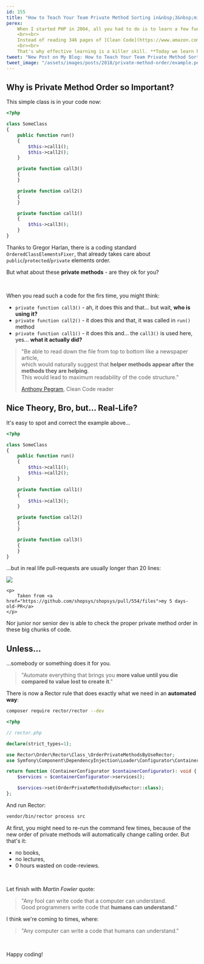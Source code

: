 ```yaml
---
id: 155
title: "How to Teach Your Team Private Method Sorting in&nbsp;3&nbsp;mins"
perex:
    When I started PHP in 2004, all you had to do is to learn a few functions to become the most senior dev in your town. Nowadays, devs have to learn a framework, IDE and coding patterns to get at least to an average level.
    <br><br>
    Instead of reading 346 pages of [Clean Code](https://www.amazon.com/Clean-Code-Handbook-Software-Craftsmanship/dp/0132350882), you need to produce code and learn as you read it at the same time. **There will be never less information than it is today.**
    <br><br>
    That's why effective learning is a killer skill. **Today we learn how to sort private methods in 2 mins**.
tweet: "New Post on My Blog: How to Teach Your Team Private Method Sorting in 3 mins #rector #cleancode #martinfowler #automate #php"
tweet_image: "/assets/images/posts/2018/private-method-order/example.png"
---
```


## Why is Private Method Order so Important?

This simple class is in your code now:

```php
<?php

class SomeClass
{
    public function run()
    {
        $this->call1();
        $this->call2();
    }

    private function call3()
    {
    }

    private function call2()
    {
    }

    private function call1()
    {
        $this->call3();
    }
}
```

Thanks to Gregor Harlan, there is a coding standard `OrderedClassElementsFixer`, that already takes care about `public`/`protected`/`private` elements order.

But what about these **private methods** - are they ok for you?

<br>

When you read such a code for the firs time, you might think:

- `private function call3()` - ah, it does this and that... but wait, **who is using it?**
- `private function call2()` - it does this and that, it was called in `run()` method
- `private function call1()` - it does this and... the `call3()` is used here, yes... **what it actually did?**

<blockquote class="blockquote text-center mt-5 mb-5">
    <p>
        "Be able to read down the file from top to bottom like a newspaper article,<br>
    which would naturally suggest that <strong>helper methods appear after the methods they are helping</strong>.<br>
    This would lead to maximum readability of the code structure."
    </p>
    <footer class="blockquote-footer text-right">
        <a href="https://softwareengineering.stackexchange.com/a/186421/148956">Anthony Pegram</a>, Clean Code reader
    </footer>
</blockquote>

## Nice Theory, Bro, but... Real-Life?

It's easy to spot and correct the example above...

```php
<?php

class SomeClass
{
    public function run()
    {
        $this->call1();
        $this->call2();
    }

    private function call1()
    {
        $this->call3();
    }

    private function call2()
    {
    }

    private function call3()
    {
    }
}
```

...but in real life pull-requests are usually longer than 20 lines:

<div class="text-center mb-5">
    <img src="/assets/images/posts/2018/private-method-order/example.png" class="img-thumbnail">

    <p>
        Taken from <a href="https://github.com/shopsys/shopsys/pull/554/files">my 5 days-old-PR</a>
    </p>
</div>

Nor junior nor senior dev is able to check the proper private method order in these big chunks of code.

## Unless...

...somebody or something does it for you.

<blockquote class="blockquote text-center mt-5 mb-5">
    "Automate everything that brings you <strong>more value until you die<br>compared to value lost to create it</strong>."
</blockquote>

There is now a Rector rule that does exactly what we need in an **automated way**:

```bash
composer require rector/rector --dev
```

```php
<?php

// rector.php

declare(strict_types=1);

use Rector\Order\Rector\Class_\OrderPrivateMethodsByUseRector;
use Symfony\Component\DependencyInjection\Loader\Configurator\ContainerConfigurator;

return function (ContainerConfigurator $containerConfigurator): void {
    $services = $containerConfigurator->services();

    $services->set(OrderPrivateMethodsByUseRector::class);
};
```

And run Rector:

```bash
vendor/bin/rector process src
```

At first, you might need to re-run the command few times, because of the new order of private methods will automatically change calling order. But that's it:

- no books,
- no lectures,
- 0 hours wasted on code-reviews.

<br>

Let finish with *Martin Fowler* quote:

<blockquote class="blockquote text-center">
    "Any fool can write code that a computer can understand.<br>
    Good programmers write code that <strong>humans can understand</strong>."
</blockquote>

I think we're coming to times, where:

<blockquote class="blockquote text-center">
    "Any computer can write a code that humans can understand."
</blockquote>

<br>

Happy coding!
